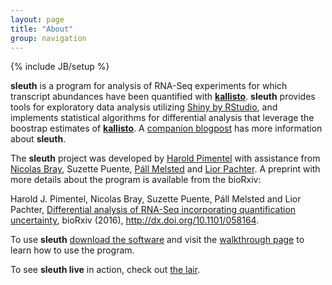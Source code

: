 ```yaml
---
layout: page
title: "About"
group: navigation
---
```


{% include JB/setup %}

__sleuth__ is a program for analysis of RNA-Seq experiments for which transcript abundances have been quantified with [__kallisto__](http://pachterlab.github.io/kallisto).
__sleuth__ provides tools for exploratory data analysis utilizing [Shiny by RStudio](http://shiny.rstudio.com), and implements statistical algorithms for differential analysis that leverage the boostrap estimates of [__kallisto__](http://pachterlab.github.io/kallisto).
A <a href="http://liorpachter.wordpress.com/2015/08/17/a-sleuth-for-rna-seq/">companion blogpost</a> has more information about __sleuth__.

The __sleuth__ project was developed by [Harold Pimentel](https://pimentel.github.io) with assistance from [Nicolas Bray](https://math.berkeley.edu/~nbray/), Suzette Puente, [Páll Melsted](https://notendur.hi.is/pmelsted/) and [Lior Pachter](http://pachterlab.github.io/).
A preprint with more details about the program is available from the bioRxiv:

Harold J. Pimentel, Nicolas Bray, Suzette Puente, P&aacute;ll Melsted and Lior Pachter, [Differential analysis of RNA-Seq incorporating quantification uncertainty](http://biorxiv.org/content/early/2016/06/10/058164), bioRxiv (2016), http://dx.doi.org/10.1101/058164.

To use __sleuth__ [download the software](download.html) and visit the [walkthrough page](walkthroughs) to learn how to use the program.

To see __sleuth live__ in action, check out [the lair](https://pachterlab.github.io/lair).
